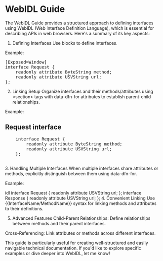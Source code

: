 # WebIDL Guide

The WebIDL Guide provides a structured approach to defining interfaces using WebIDL (Web Interface Definition Language), which is essential for describing APIs in web browsers. Here's a summary of its key aspects:

1. Defining Interfaces
Use blocks to define interfaces.

Example:
<pre class="idl">
[Exposed=Window]
interface Request {
    readonly attribute ByteString method;
    readonly attribute USVString url;
};
</pre>
2. Linking Setup
Organize interfaces and their methods/attributes using \<section> tags with data-dfn-for attributes to establish parent-child relationships.

Example:

<section data-dfn-for="Request">
    <h2>Request interface</h2>
    <pre>
    interface Request {
        readonly attribute ByteString method;
        readonly attribute USVString url;
    };
    </pre>
</section>
3. Handling Multiple Interfaces
When multiple interfaces share attributes or methods, explicitly distinguish between them using data-dfn-for.

Example:

idl
interface Request {
    readonly attribute USVString url;
};
interface Response {
    readonly attribute USVString url;
};
4. Convenient Linking
Use {{InterfaceName/MethodName}} syntax for linking methods and attributes to their definitions.

5. Advanced Features
Child-Parent Relationships: Define relationships between methods and their parent interfaces.

Cross-Referencing: Link attributes or methods across different interfaces.

This guide is particularly useful for creating well-structured and easily navigable technical documentation. If you'd like to explore specific examples or dive deeper into WebIDL, let me know!

